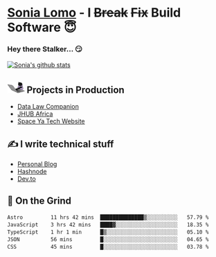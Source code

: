 # [Sonia Lomo](https://sonylomo.github.io/) - I ~~Break~~ ~~Fix~~ Build Software 😇
### Hey there Stalker... 😏 

<a href="https://github.com/sonylomo/github-readme-stats">
  <img align="center" src="https://media.giphy.com/media/lU05nFSW6Y2A/giphy.gif" alt="Sonia's github stats" />
</a>

## <img src="assets/devcat.gif" width="40"> Projects in Production
- [Data Law Companion](https://datalawcompanion.org/)
- [JHUB Africa](https://jhubafrica.com/)
- [Space Ya Tech Website](https://www.spaceyatech.com/)

## ✍️ I write technical stuff
- [Personal Blog](https://sonylomo-github-io.vercel.app/blog)
- [Hashnode](https://sonylomo.hashnode.dev/)
- [Dev.to](https://dev.to/sonylomo)

## 🤡 On the Grind
<!--START_SECTION:waka-->

```txt
Astro         11 hrs 42 mins  ██████████████▒░░░░░░░░░░   57.79 %
JavaScript    3 hrs 42 mins   ████▓░░░░░░░░░░░░░░░░░░░░   18.35 %
TypeScript    1 hr 1 min      █▒░░░░░░░░░░░░░░░░░░░░░░░   05.10 %
JSON          56 mins         █░░░░░░░░░░░░░░░░░░░░░░░░   04.65 %
CSS           45 mins         █░░░░░░░░░░░░░░░░░░░░░░░░   03.78 %
```

<!--END_SECTION:waka-->
